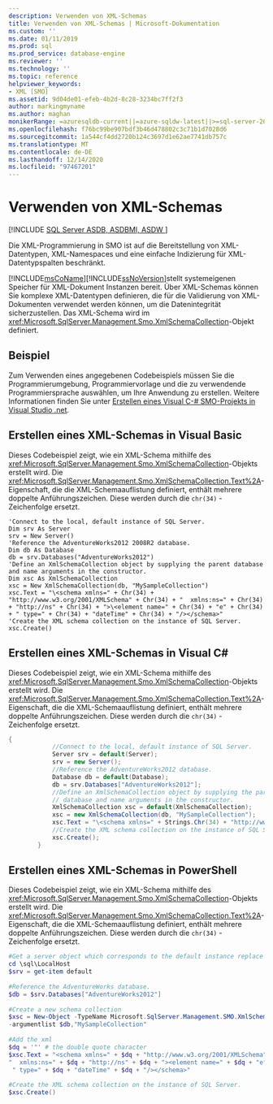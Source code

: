 ```yaml
---
description: Verwenden von XML-Schemas
title: Verwenden von XML-Schemas | Microsoft-Dokumentation
ms.custom: ''
ms.date: 01/11/2019
ms.prod: sql
ms.prod_service: database-engine
ms.reviewer: ''
ms.technology: ''
ms.topic: reference
helpviewer_keywords:
- XML [SMO]
ms.assetid: 9d04de01-efeb-4b2d-8c28-3234bc7ff2f3
author: markingmyname
ms.author: maghan
monikerRange: =azuresqldb-current||=azure-sqldw-latest||>=sql-server-2016||>=sql-server-linux-2017||=azuresqldb-mi-current
ms.openlocfilehash: f76bc99be907bdf3b46d478802c3c71b1d7028d6
ms.sourcegitcommit: 1a544cf4dd2720b124c3697d1e62ae7741db757c
ms.translationtype: MT
ms.contentlocale: de-DE
ms.lasthandoff: 12/14/2020
ms.locfileid: "97467201"
---
```

# <a name="using-xml-schemas"></a>Verwenden von XML-Schemas

[!INCLUDE [SQL Server ASDB, ASDBMI, ASDW ](../../../includes/applies-to-version/sql-asdb-asdbmi-asa.md)]

  Die XML-Programmierung in SMO ist auf die Bereitstellung von XML-Datentypen, XML-Namespaces und eine einfache Indizierung für XML-Datentypspalten beschränkt.  
  
 [!INCLUDE[msCoName](../../../includes/msconame-md.md)][!INCLUDE[ssNoVersion](../../../includes/ssnoversion-md.md)]stellt systemeigenen Speicher für XML-Dokument Instanzen bereit. Über XML-Schemas können Sie komplexe XML-Datentypen definieren, die für die Validierung von XML-Dokumenten verwendet werden können, um die Datenintegrität sicherzustellen. Das XML-Schema wird im <xref:Microsoft.SqlServer.Management.Smo.XmlSchemaCollection>-Objekt definiert.  
  
## <a name="example"></a>Beispiel  
 Zum Verwenden eines angegebenen Codebeispiels müssen Sie die Programmierumgebung, Programmiervorlage und die zu verwendende Programmiersprache auswählen, um Ihre Anwendung zu erstellen. Weitere Informationen finden Sie unter [Erstellen eines Visual C-&#35; SMO-Projekts in Visual Studio .net](../../../relational-databases/server-management-objects-smo/how-to-create-a-visual-csharp-smo-project-in-visual-studio-net.md).  
  
## <a name="creating-an-xml-schema-in-visual-basic"></a>Erstellen eines XML-Schemas in Visual Basic  
 Dieses Codebeispiel zeigt, wie ein XML-Schema mithilfe des <xref:Microsoft.SqlServer.Management.Smo.XmlSchemaCollection>-Objekts erstellt wird. Die <xref:Microsoft.SqlServer.Management.Smo.XmlSchemaCollection.Text%2A>-Eigenschaft, die die XML-Schemaauflistung definiert, enthält mehrere doppelte Anführungszeichen. Diese werden durch die `chr(34)` -Zeichenfolge ersetzt.  
  
```VBNET
'Connect to the local, default instance of SQL Server.
Dim srv As Server
srv = New Server()
'Reference the AdventureWorks2012 2008R2 database.
Dim db As Database
db = srv.Databases("AdventureWorks2012")
'Define an XmlSchemaCollection object by supplying the parent database and name arguments in the constructor.
Dim xsc As XmlSchemaCollection
xsc = New XmlSchemaCollection(db, "MySampleCollection")
xsc.Text = "\<schema xmlns=" + Chr(34) + "http://www.w3.org/2001/XMLSchema" + Chr(34) + "  xmlns:ns=" + Chr(34) + "http://ns" + Chr(34) + ">\<element name=" + Chr(34) + "e" + Chr(34) + " type=" + Chr(34) + "dateTime" + Chr(34) + "/></schema>"
'Create the XML schema collection on the instance of SQL Server.
xsc.Create()
```
  
## <a name="creating-an-xml-schema-in-visual-c"></a>Erstellen eines XML-Schemas in Visual C#  
 Dieses Codebeispiel zeigt, wie ein XML-Schema mithilfe des <xref:Microsoft.SqlServer.Management.Smo.XmlSchemaCollection>-Objekts erstellt wird. Die <xref:Microsoft.SqlServer.Management.Smo.XmlSchemaCollection.Text%2A>-Eigenschaft, die die XML-Schemaauflistung definiert, enthält mehrere doppelte Anführungszeichen. Diese werden durch die `chr(34)` -Zeichenfolge ersetzt.  
  
```csharp  
{  
            //Connect to the local, default instance of SQL Server.   
            Server srv = default(Server);  
            srv = new Server();  
            //Reference the AdventureWorks2012 database.   
            Database db = default(Database);  
            db = srv.Databases["AdventureWorks2012"];  
            //Define an XmlSchemaCollection object by supplying the parent  
            // database and name arguments in the constructor.   
            XmlSchemaCollection xsc = default(XmlSchemaCollection);  
            xsc = new XmlSchemaCollection(db, "MySampleCollection");  
            xsc.Text = "\<schema xmlns=" + Strings.Chr(34) + "http://www.w3.org/2001/XMLSchema" + Strings.Chr(34) + " xmlns:ns=" + Strings.Chr(34) + "http://ns" + Strings.Chr(34) + ">\<element name=" + Strings.Chr(34) + "e" + Strings.Chr(34) + " type=" + Strings.Chr(34) + "dateTime" + Strings.Chr(34) + "/></schema>";  
            //Create the XML schema collection on the instance of SQL Server.   
            xsc.Create();  
        }  
```  
  
## <a name="creating-an-xml-schema-in-powershell"></a>Erstellen eines XML-Schemas in PowerShell  
 Dieses Codebeispiel zeigt, wie ein XML-Schema mithilfe des <xref:Microsoft.SqlServer.Management.Smo.XmlSchemaCollection>-Objekts erstellt wird. Die <xref:Microsoft.SqlServer.Management.Smo.XmlSchemaCollection.Text%2A>-Eigenschaft, die die XML-Schemaauflistung definiert, enthält mehrere doppelte Anführungszeichen. Diese werden durch die `chr(34)` -Zeichenfolge ersetzt.  
  
```powershell   
#Get a server object which corresponds to the default instance replace LocalMachine with the physical server  
cd \sql\LocalHost  
$srv = get-item default  
  
#Reference the AdventureWorks database.  
$db = $srv.Databases["AdventureWorks2012"]  
  
#Create a new schema collection  
$xsc = New-Object -TypeName Microsoft.SqlServer.Management.SMO.XmlSchemaCollection `  
-argumentlist $db,"MySampleCollection"  
  
#Add the xml  
$dq = '"' # the double quote character  
$xsc.Text = "<schema xmlns=" + $dq + "http://www.w3.org/2001/XMLSchema" + $dq + `  
"  xmlns:ns=" + $dq + "http://ns" + $dq + "><element name=" + $dq + "e" + $dq +`  
 " type=" + $dq + "dateTime" + $dq + "/></schema>"  
  
#Create the XML schema collection on the instance of SQL Server.  
$xsc.Create()  
```  
  
  
